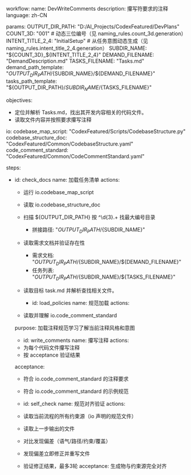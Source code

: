 workflow:
  name: DevWriteComments
  description: 攥写符要求的注释
  language: zh-CN


  params:
  OUTPUT_DIR_PATH: "D:/AI_Projects/CodexFeatured/DevPlans"
  COUNT_3D: "001"  # 动态三位编号（见 naming_rules.count_3d.generation）
  INTENT_TITLE_2_4: "InitialSetup"  # 从任务意图动态生成（见 naming_rules.intent_title_2_4.generation）
  SUBDIR_NAME: "${COUNT_3D}_${INTENT_TITLE_2_4}"
  DEMAND_FILENAME: "DemandDescription.md"
  TASKS_FILENAME: "Tasks.md"
  demand_path_template: "${OUTPUT_DIR_PATH}/${SUBDIR_NAME}/${DEMAND_FILENAME}"
  tasks_path_template: "${OUTPUT_DIR_PATH}/${SUBDIR_NAME}/${TASKS_FILENAME}"


objectives:
  - 定位并解析 Tasks.md，找出其开发内容相关的代码文件。
  - 读取文件内容并按照要求攥写注释

io:
  codebase_map_script: "CodexFeatured/Scripts/CodebaseStructure.py"
  codebase_structure_doc: "CodexFeatured/Common/CodebaseStructure.yaml"
  code_comment_standard: "CodexFeatured/Common/CodeCommentStandard.yaml"
  

  steps:
  - id: check_docs
    name: 加载任务清单
    actions:
      - 运行 io.codebase_map_script
      - 读取 io.codebase_structure_doc
      - 扫描 ${OUTPUT_DIR_PATH} 按 ^\d{3}.+ 找最大编号目录
        - 拼接路径: "${OUTPUT_DIR_PATH}/${SUBDIR_NAME}"
      - 读取需求文档并验证存在性
        - 需求文档: "${OUTPUT_DIR_PATH}/${SUBDIR_NAME}/${DEMAND_FILENAME}"
        - 任务列表: "${OUTPUT_DIR_PATH}/${SUBDIR_NAME}/${TASKS_FILENAME}"
      - 读取目标 task.md 并解析查找相关文件。


        - id: load_policies
    name: 规范加载
    actions:
      - 读取并理解 io.code_comment_standard 

    purpose: 加载注释规范学习了解当前注释风格和意图


      - id: write_comments
    name: 攥写注释
    actions:
      - 为每个代码文件攥写注释
      - 按 acceptance 验证结果

    acceptance:

      - 符合 io.code_comment_standard 的注释要求
      - 符合 io.code_comment_standard 的示例规范

     - id: self_check
    name: 规范对齐验证
    actions:
      - 读取当前流程的所有约束源（io 声明的规范文件）
      - 读取上一步输出的文件
      - 对比发现偏差（语气/路径/约束/覆盖）
      - 发现偏差立即修正并重写文件
      - 验证修正结果，最多3轮
    acceptance: 生成物与约束源完全对齐